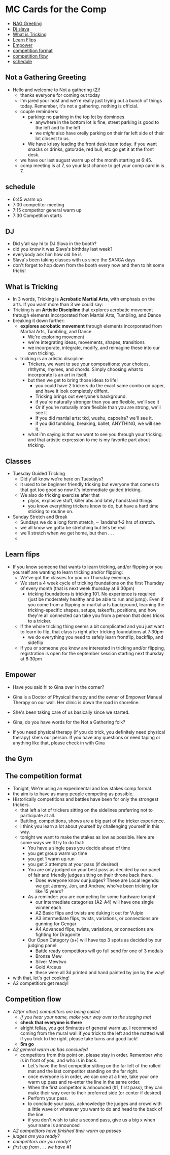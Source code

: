 # MC Cards for the Comp

- [NAG Greeting](#not-a-gathering-greeting)
- [Dj slava](#dj)
- [What is Tricking](#what-is-tricking)
- [Learn Flips](#learn-flips)
- [Empower](#empower)
- [competition format](#the-competition-format)
- [competition flow](#competition-flow)
- [schedule](#schedule)

## Not a Gathering Greeting

- Hello and welcome to Not a gathering (2)!
  - thanks everyone for coming out today
  - I'm jared your host and we're really just trying out a bunch of things today. Remember, it's not a gathering. nothing is official.
  - couple reminders:
    - parking: no parking in the top lot by dominoes
      - anywhere in the bottom lot is fine, street parking is good to the left and to the left
      - we _might_ also have oreily parking on their far left side of their lot closest to us.
    - We have krissy leading the front desk team today. if you want snacks or drinks, gatorade, red bull, etc go get it at the front desk.
  - we have our last august warm up of the month starting at 6:45.
  - comp meeting is at 7, so your last chance to get your comp card in is 7.

## schedule

- 6:45 warm up
- 7:00 competitor meeting
- 7:15 competitor general warm up
- 7:30 Competition starts

## DJ

- Did y'all say hi to DJ Slava in the booth?
- did you know it was Slava's birthday last week?
- everybody ask him how old he is
- Slava's been taking classes with us since the SANCA days
- don't forget to hop down from the booth every now and then to hit some tricks!

## What is Tricking

- In 3 words, Tricking is **Acrobatic Martial Arts**, with emphasis on the arts. If you want more than 3 we could say:
- Tricking is an **Artistic Discipline** that explores acrobatic movement through elements incorporated from Martial Arts, Tumbling, and Dance
- breaking it down further:
  - **explores acrobatic movement** through elements incorporated from Martial Arts, Tumbling, and Dance
    - We're exploring movement
    - we're integrating ideas, movements, shapes, transitions
    - we incorporate, integrate, modify, and reimagine these into our own tricking.
  - tricking is an artistic discipline
    - Trickers, we want to see your compositions: your choices, rhthyms, rhymes, and chords. Simply choosing what to incorporate is an art in itself.
    - but then we get to bring those ideas to life!
      - you could have 2 trickers do the exact same combo on paper, and have it look completely diffent.
      - Tricking brings out everyone's background.
      - if you're naturally stronger than you are flexible, we'll see it
      - Or if you're naturally more flexible than you are strong, we'll see it
      - If you did martial arts: tkd, wushu, capoeira? we'll see it.
      - if you did tumbling, breaking, ballet, ANYTHING, we will see it.
    - what i'm saying is that we want to see you through your tricking. and that artistic expression to me is my favorite part about tricking.

## Classes

- Tuesday Guided Tricking
  - Did y'all know we're here on Tuesdays?
  - It used to be beginner friendly tricking but everyone that comes to that got too good so now it's intermediate guided tricking.
  - We also do tricking exercise after that
    - plyos, explosive stuff, killer abs and lately handstand things
    - you know everything trickers know to do, but have a hard time sticking to routine on.
- Sunday Stretch and Break
  - Sundays we do a long form stretch, ~ 1andahalf-2 hrs of stretch.
  - we all know we gotta be stretching but lets be real
  - we'll stretch when we get home, but then . . .
  -

## Learn flips

- If you know someone that wants to learn tricking, and/or flipping or you yourself are wanting to learn tricking and/or flipping:
  - We've got the classes for you on Thursday evenings
  - We start a 4 week cycle of tricking foundations on the first Thursday of every month (that is next week thursday at 6:30pm)
    - tricking foundations is tricking 101. No experience is required (just be moderately healthy and be able to run and jump). Even if you come from a flipping or martial arts background, learning the tricking-specific shapes, setups, takeoffs, positions, and how they're all connected can take you from a person that does tricks to a tricker.
  - If the whole tricking thing seems a bit complicated and you just want to learn to flip, that class is right after tricking foundations at 7:30pm
    - we do everything you need to safely learn frontflip, backflip, and sideflip
  - If you or someone you know are interested in tricking and/or flipping, registration is open for the september session starting next thursday at 6:30pm

## Empower

- Have you said hi to Gina over in the corner?
- Gina is a Doctor of Physical therapy and the owner of Empower Manual Therapy on our wall. Her clinic is down the road in shoreline.
- She's been taking care of us basically since we started.
- Gina, do you have words for the Not a Gathering folk?

- If you need physical therapy (if you do trick, you definitely need physical therapy) she's our person. If you have any questions or need taping or anything like that, please check in with Gina

## the Gym

## The competition format

- Tonight, We're using an experimental and low stakes comp format.
- the aim is to have as many people competing as possible.
- Historically competitions and battles have been for only the strongest trickers.
  - that left a lot of trickers sitting on the sidelines preferring not to participate at all.
  - Battling, competitions, shows are a big part of the tricker experience.
  - I think you learn a lot about yourself by challenging yourself in this way.
  - tonight we want to make the stakes as low as possible. Here are some ways we'll try to do that:
    - You have a single pass you decide ahead of time
    - you get group warm up time
    - you get 1 warm up run
    - you get 2 attempts at your pass (if desired)
    - You are only judged on your best pass as decided by our panel of fair and friendly judges sitting on their throne back there.
      - Does everyone know our judges? These are Local legends: we got Jeremy, Jon, and Andrew, who've been tricking for like 15 years?
    - As a reminder: you are competing for some hardware tonight
      - our Intermediate categories (A2-A4) will have one single winner each
      - A2 Basic flips and twists are duking it out for Vulpix
      - A3 intermediate flips, twists, variations, or connections are gunning for Gengar
      - A4 Advanced flips, twists, variations, or connections are fighting for Dragonite
    - Our Open Category (s+) will have top 3 spots as decided by our judging panel
      - Battle ready competitors will go full send for one of 3 medals
      - Bronze Mew
      - Silver Mewtwo
      - Gold Arceus
      - these were all 3d printed and hand painted by jon by the way!
- with that, let's get cooking!
- A2 competitiors get ready!

## Competition flow

- _A2(or other) competitors are being called_
  - _if you hear your name, make your way over to the staging mat_
  - **check that everyone is there**
  - alright fellas, you got 5minutes of general warm up. I recommend coming from the mural wall if you trick to the left and the matted wall if you trick to the right. please take turns and good luck!
  - **5m go**
- _A2 general warm up has concluded_
  - competitors from this point on, please stay in order. Remember who is in front of you, and who is in back.
    - Let's have the first competitor sitting on the far left of the rolled mat and the last competitor standing on the far right.
    - once everyone is in order, we can one at a time, take your one warm up pass and re-enter the line in the same order.
    - When the first competitor is announced (#1, first pass), they can make their way over to their preferred side (or center if desired)
    - Perform your pass.
    - to conclude your pass, acknowledge the judges and crowd with a little wave or whatever you want to do and head to the back of the line.
    - if you don't wish to take a second pass, give us a big x when your name is announced
- _A2 competitors have finished their warm up passes_
- _judges are you ready?_
- _competitors are you ready?_
- _first up from . . . we have #1_

